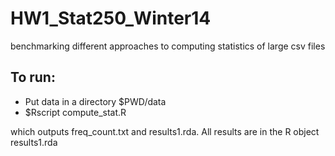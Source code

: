 HW1_Stat250_Winter14
====================

benchmarking different approaches to computing statistics of large csv files

To run:
-----
* Put data in a directory $PWD/data 
* $Rscript compute_stat.R 

which outputs freq_count.txt and results1.rda. All results are in the R object results1.rda

